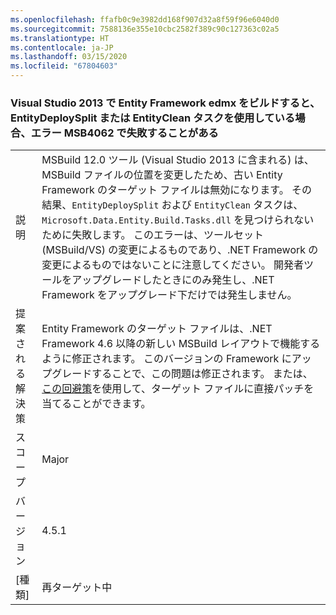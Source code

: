 ```yaml
---
ms.openlocfilehash: ffafb0c9e3982dd168f907d32a8f59f96e6040d0
ms.sourcegitcommit: 7588136e355e10cbc2582f389c90c127363c02a5
ms.translationtype: HT
ms.contentlocale: ja-JP
ms.lasthandoff: 03/15/2020
ms.locfileid: "67804603"
---
```

### <a name="building-an-entity-framework-edmx-with-visual-studio-2013-can-fail-with-error-msb4062-if-using-the-entitydeploysplit-or-entityclean-tasks"></a>Visual Studio 2013 で Entity Framework edmx をビルドすると、EntityDeploySplit または EntityClean タスクを使用している場合、エラー MSB4062 で失敗することがある

|   |   |
|---|---|
|説明|MSBuild 12.0 ツール (Visual Studio 2013 に含まれる) は、MSBuild ファイルの位置を変更したため、古い Entity Framework のターゲット ファイルは無効になります。 その結果、<code>EntityDeploySplit</code> および <code>EntityClean</code> タスクは、<code>Microsoft.Data.Entity.Build.Tasks.dll</code> を見つけられないために失敗します。 このエラーは、ツールセット (MSBuild/VS) の変更によるものであり、.NET Framework の変更によるものではないことに注意してください。 開発者ツールをアップグレードしたときにのみ発生し、.NET Framework をアップグレード下だけでは発生しません。|
|提案される解決策|Entity Framework のターゲット ファイルは、.NET Framework 4.6 以降の新しい MSBuild レイアウトで機能するように修正されます。 このバージョンの Framework にアップグレードすることで、この問題は修正されます。 または、[この回避策](https://stackoverflow.com/a/24249247/131944)を使用して、ターゲット ファイルに直接パッチを当てることができます。|
|スコープ|Major|
|バージョン|4.5.1|
|[種類]|再ターゲット中|
